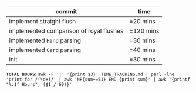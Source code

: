 | commit                                  | time      |
|-----------------------------------------|-----------|
| implement straight flush                | ±20 mins  |
| implemented comparison of royal flushes | ±120 mins |
| implemented `Hand` parsing              | ±30 mins  |
| implemented `Card` parsing              | ±40 mins  |
| init                                    | ±30 mins  |

**`TOTAL HOURS`**:
`awk -F '|' '{print $3}' TIME_TRACKING.md | perl -lne 'print for /(\d+)/' | awk 'NF{sum+=$1} END {print sum}' | awk '{printf "%.1f Hours", ($1 / 60)}'`
